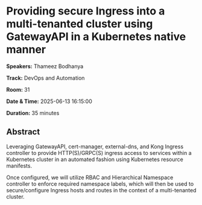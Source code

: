 # Providing secure Ingress into a multi-tenanted cluster using GatewayAPI in a Kubernetes native manner

**Speakers:** Thameez Bodhanya
                    
**Track:** DevOps and Automation
                    
**Room:** 31
                    
**Date & Time:** 2025-06-13 16:15:00
                    
**Duration:** 35 minutes
                    
## Abstract
                    
Leveraging GatewayAPI, cert-manager, external-dns, and Kong Ingress controller to provide HTTP(S)/GRPC(S) ingress access to services within a Kubernetes cluster in an automated fashion using Kubernetes resource manifests. 

Once configured, we will utilize RBAC and Hierarchical Namespace controller to enforce required namespace labels, which will then be used to secure/configure Ingress hosts and routes in the context of a multi-tenanted cluster.

